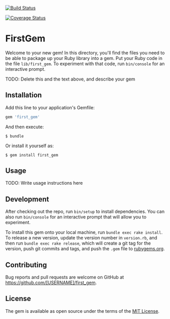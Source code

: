[![Build Status](https://travis-ci.org/vs9390/example_gem.svg?branch=master)](https://travis-ci.org/vs9390/example_gem)

[![Coverage Status](https://coveralls.io/repos/github/vs9390/example_gem/badge.svg?branch=master)](https://coveralls.io/github/vs9390/example_gem?branch=master)

# FirstGem

Welcome to your new gem! In this directory, you'll find the files you need to be able to package up your Ruby library into a gem. Put your Ruby code in the file `lib/first_gem`. To experiment with that code, run `bin/console` for an interactive prompt.

TODO: Delete this and the text above, and describe your gem

## Installation

Add this line to your application's Gemfile:

```ruby
gem 'first_gem'
```

And then execute:

    $ bundle

Or install it yourself as:

    $ gem install first_gem

## Usage

TODO: Write usage instructions here

## Development

After checking out the repo, run `bin/setup` to install dependencies. You can also run `bin/console` for an interactive prompt that will allow you to experiment.

To install this gem onto your local machine, run `bundle exec rake install`. To release a new version, update the version number in `version.rb`, and then run `bundle exec rake release`, which will create a git tag for the version, push git commits and tags, and push the `.gem` file to [rubygems.org](https://rubygems.org).

## Contributing

Bug reports and pull requests are welcome on GitHub at https://github.com/[USERNAME]/first_gem.


## License

The gem is available as open source under the terms of the [MIT License](http://opensource.org/licenses/MIT).

